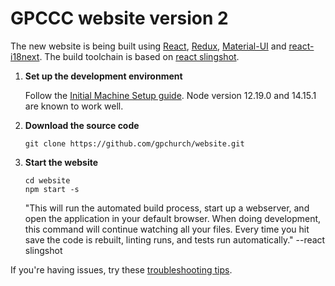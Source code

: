 # GPCCC website version 2

The new website is being built using [React](https://reactjs.org/), [Redux](https://react-redux.js.org/), [Material-UI](https://material-ui.com/) and [react-i18next](https://react.i18next.com/). The build toolchain is based on [react slingshot](https://github.com/coryhouse/react-slingshot).

1. **Set up the development environment**

    Follow the [Initial Machine Setup guide](https://github.com/coryhouse/react-slingshot#initial-machine-setup). Node version 12.19.0 and 14.15.1 are known to work well.

2. **Download the source code**

    `git clone https://github.com/gpchurch/website.git`

3. **Start the website**

    `cd website`<br />
    `npm start -s`

    "This will run the automated build process, start up a webserver, and open the application in your default browser. When doing development, this command will continue watching all your files. Every time you hit save the code is rebuilt, linting runs, and tests run automatically." --react slingshot

If you're having issues, try these [troubleshooting tips](https://github.com/coryhouse/react-slingshot#having-issues-try-these-things-first).